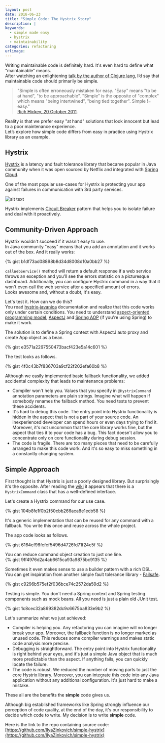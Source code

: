 ```yaml
---
layout: post
date: 2018-06-23
title: "Simple Code: The Hystrix Story"
description: |
keywords:
  - simple made easy
  - hystrix
  - maintainability
categories: refactoring
urlimage: 
---
```


Writing maintainable code is definitely hard. It's even hard to define what "maintainable" means.  
After watching an enlightening [talk by the author of Clojure lang](https://www.infoq.com/presentations/Simple-Made-Easy/), I’d say that maintainable code should primarily be simple.  

>"Simple is often erroneously mistaken for easy. "Easy" means "to be at hand", "to be approachable". "Simple" is the opposite of "complex" which means "being intertwined", "being tied together". Simple != easy."  
>[Rich Hickey, 20 October 2011](https://www.infoq.com/presentations/Simple-Made-Easy/). 

Reality is that we prefer easy "at hand" solutions that look innocent but lead to a poor maintenance experience.  
Let’s explore how simple code differs from easy in practice using Hystrix library as an example.  

<!--more-->

## Hystrix

[Hystrix](https://github.com/Netflix/hystrix/wiki) is a latency and fault tolerance library that became popular in Java community when it was open sourced by Netflix and integrated with [Spring Cloud](https://cloud.spring.io/spring-cloud-netflix/).  

One of the most popular use-cases for Hystrix is protecting your app against failures in communication with 3rd party services.

![alt text](https://bit.ly/2tnpQ6L?style=centered "use case")

Hystrix implements [Circuit Breaker](https://martinfowler.com/bliki/CircuitBreaker.html) pattern that helps you to isolate failure and deal with it proactively.

## Community-Driven Approach

Hystrix wouldn't succeed if it wasn't easy to use.  
In Java community "easy" means that you add an annotation and it works out of the box. And it really works:

{% gist b1df73ad08898b8d34d8008d10a0bb27 %}

`callWebService()` method will return a default response if a web service throws an exception and you'll see the errors statistic on a picturesque dashboard. Additionally, you can configure Hystrix command in a way that it won't even call the web service after a specified amount of errors.   
Looks awesome and, without a doubt, it's easy.  

Let's test it. How can we do this?  
You read [hystrix-javanica](https://github.com/Netflix/Hystrix/blob/master/hystrix-contrib/hystrix-javanica/README.md) documentation and realize that this code works only under certain conditions. You need to understand [aspect-oriented programming model](https://en.wikipedia.org/wiki/Aspect-oriented_programming), [AspectJ](https://www.eclipse.org/aspectj/) and [Spring AOP](https://docs.spring.io/spring/docs/current/spring-framework-reference/core.html#aop) (if you're using Spring) to make it work.  

The solution is to define a Spring context with AspectJ auto proxy and create App object as a bean.

{% gist e3571a2267550473bacf423e5a14c601 %}

The test looks as follows.  

{% gist 4f0c43b7f836703a9cf22f202efa60b8 %}

Although we easily implemented basic fallback functionality, we added accidental complexity that leads to maintenance problems:
- Compiler won't help you. Values that you specify in `@HystrixCommand` annotation parameters are plain strings. Imagine what will happen if somebody renames the fallback method. You need tests to prevent these accidents.  
- It's hard to debug this code. The entry point into Hystrix functionality is hidden in the aspect that is not a part of your source code. An inexperienced developer can spend hours or even days trying to find it. Moreover, it's not uncommon that the core library works fine, but the aspect that ties it to your code has a bug. This fact doesn't allow you to concentrate only on core functionality during debug session.  
- The code is fragile. There are too many pieces that need to be carefully arranged to make this code work. And it's so easy to miss something in a constantly changing system.  

## Simple Approach

First thought is that Hystrix is just a poorly designed library. But surprisingly it's the opposite.
After reading the [wiki](https://github.com/Netflix/Hystrix/wiki/How-To-Use) it appears that there is a `HystrixCommand` class that has a well-defined interface.

Let's create a Hystrix command for our use case.

{% gist 104b8fe1f0b2f50cbb266aca8e1ecb58 %}

It's a generic implementation that can be reused for any command with a fallback. You write this once and reuse across the whole project.

The app code looks as follows.

{% gist 6164cf96fcfcf5496d4726fd71f24e5f %}

You can reduce command object creation to just one line.  
{% gist 9ff4976d2a4ab6615ca93a9875bc9135 %}

Sometimes it even makes sense to use a builder pattern with a rich DSL. You can get inspiration from another simple fault tolerance library - [Failsafe](https://github.com/jhalterman/failsafe).  

{% gist c9296b575ef2f036bce74c2572da59d2 %}

Testing is simple. You don't need a Spring context and Spring testing components such as mock beans. All you need is just a plain old JUnit test.  

{% gist 1c8cec32a869382dc9c6675ba833e9b2 %}

Let's summarize what we just achieved:  

- Compiler is helping you. Any refactoring you can imagine will no longer break your app. Moreover, the fallback function is no longer marked as unused code. This reduces some compiler warnings and makes static code analysis more precise.  
- Debugging is straightforward. The entry point into Hystrix functionality is right behind your eyes, and it's just a simple Java object that is much more predictable than the aspect. If anything fails, you can quickly locate the failure.  
- The code is robust. We reduced the number of moving parts to just the core Hystrix library. Moreover, you can integrate this code into any Java application without any additional configuration. It's just hard to make a mistake.  

These all are the benefits the **simple** code gives us. 

Although big established frameworks like Spring strongly influence our perception of code quality, at the end of the day, it's our responsibility to decide which code to write. My decision is to write **simple** code.

Here is the link to the repo containing source code: 
[https://github.com/IlyaZinkovich/simple-hystrix](https://github.com/IlyaZinkovich/simple-hystrix)

